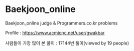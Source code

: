 # Baekjoon_online
Baekjoon_online judge & Programmers.co.kr problems

Profile : https://www.acmicpc.net/user/gwakbar

사람들이 가장 많이 본 풀이 : 17144번 풀이(viewed by 19 people)
